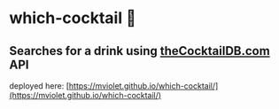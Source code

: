 # which-cocktail 🍹
## Searches for a drink using [theCocktailDB.com](https://www.thecocktaildb.com/) API

deployed here: [https://mviolet.github.io/which-cocktail/](https://mviolet.github.io/which-cocktail/)
